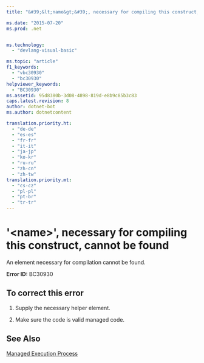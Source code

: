 ```yaml
---
title: "&#39;&lt;name&gt;&#39;, necessary for compiling this construct, cannot be found | Microsoft Docs"

ms.date: "2015-07-20"
ms.prod: .net


ms.technology: 
  - "devlang-visual-basic"

ms.topic: "article"
f1_keywords: 
  - "vbc30930"
  - "bc30930"
helpviewer_keywords: 
  - "BC30930"
ms.assetid: 95d8380b-3d08-4898-819d-e8b9c85b3c83
caps.latest.revision: 8
author: dotnet-bot
ms.author: dotnetcontent

translation.priority.ht: 
  - "de-de"
  - "es-es"
  - "fr-fr"
  - "it-it"
  - "ja-jp"
  - "ko-kr"
  - "ru-ru"
  - "zh-cn"
  - "zh-tw"
translation.priority.mt: 
  - "cs-cz"
  - "pl-pl"
  - "pt-br"
  - "tr-tr"
---
```

# &#39;&lt;name&gt;&#39;, necessary for compiling this construct, cannot be found
An element necessary for compilation cannot be found.  
  
 **Error ID:** BC30930  
  
## To correct this error  
  
1.  Supply the necessary helper element.  
  
2.  Make sure the code is valid managed code.  
  
## See Also  
 [Managed Execution Process](http://msdn.microsoft.com/library/476b03dc-2b12-49a7-b067-41caeaa2f533)